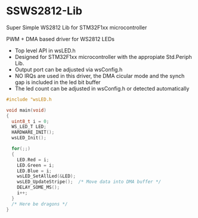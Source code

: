 # SSWS2812-Lib
Super Simple WS2812 Lib for STM32F1xx microcontroller

PWM + DMA based driver for WS2812 LEDs

* Top level API in wsLED.h
* Designed for STM32F1xx microcontroller with the appropiate Std.Periph Lib.
* Output port can be adjusted via wsConfig.h
* NO IRQs are used in this driver, the DMA cicular mode and the synch gap is included in the led bit buffer
* The led count can be adjusted in wsConfig.h or detected automatically

```C
#include "wsLED.h

void main(void)
{
  uint8_t i = 0;
  WS_LED_T LED;
  HARDWARE_INIT();
  wsLED_Init();

  for(;;)
  {
    LED.Red = i;
    LED.Green = i;
    LED.Blue = i;
    wsLED_SetAllLed(&LED);
    wsLED_UpdateStripe();  /* Move data into DMA buffer */
    DELAY_SOME_MS();
    i++;
  }
  /* Here be dragons */
} 
```
